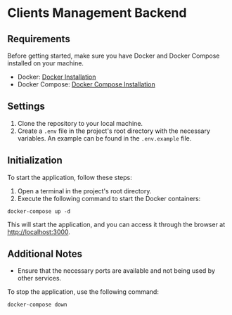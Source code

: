 # Clients Management Backend

## Requirements

Before getting started, make sure you have Docker and Docker Compose installed on your machine.

- Docker: [Docker Installation](https://docs.docker.com/get-docker/)
- Docker Compose: [Docker Compose Installation](https://docs.docker.com/compose/install/)

## Settings

1. Clone the repository to your local machine.
2. Create a `.env` file in the project's root directory with the necessary variables. An example can be found in the `.env.example` file.

## Initialization

To start the application, follow these steps:

1. Open a terminal in the project's root directory.
2. Execute the following command to start the Docker containers:

```
docker-compose up -d
```

This will start the application, and you can access it through the browser at [http://localhost:3000](http://localhost:3000).

## Additional Notes

- Ensure that the necessary ports are available and not being used by other services.

To stop the application, use the following command:

```
docker-compose down
```
